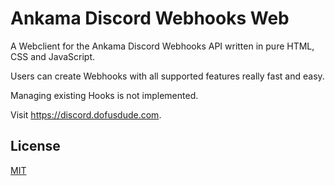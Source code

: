 # Ankama Discord Webhooks Web

A Webclient for the Ankama Discord Webhooks API written in pure HTML, CSS and JavaScript.

Users can create Webhooks with all supported features really fast and easy.

Managing existing Hooks is not implemented.

Visit https://discord.dofusdude.com.

## License

[MIT](https://choosealicense.com/licenses/mit/)
